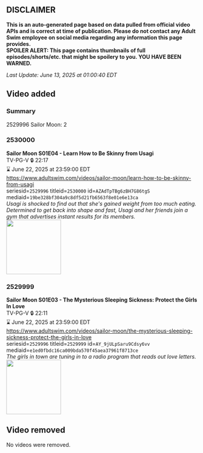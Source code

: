 ## DISCLAIMER
**This is an auto-generated page based on data pulled from official video APIs and is correct at time of publication. Please do not contact any Adult Swim employee on social media regarding any information this page provides.**  
**SPOILER ALERT: This page contains thumbnails of full episodes/shorts/etc. that might be spoilery to you. YOU HAVE BEEN WARNED.**  

_Last Update: June 13, 2025 at 01:00:40 EDT_
## Video added
### Summary
2529996 Sailor Moon: 2  
### 2530000
**Sailor Moon S01E04 - Learn How to Be Skinny from Usagi**  
TV-PG-V 🔒 22:17  
⌛ June 22, 2025 at 23:59:00 EDT  
https://www.adultswim.com/videos/sailor-moon/learn-how-to-be-skinny-from-usagi  
seriesid=`2529996` titleid=`2530000` id=`AZAdTpTBg6zBH7G86tgS` mediaid=`19be328bf304a9c8df5d21fb6563f8e01e6e13ca`  
_Usagi is shocked to find out that she's gained weight from too much eating. Determined to get back into shape and fast, Usagi and her friends join a gym that advertises instant results for its members._  
<a href="https://media.cdn.adultswim.com/uploads/20240617/thumbnails/2_24617746524-CopyofSailorMoon_Ep004_Thumbnail_1920x1080_Pillarbox.jpg"><img src="https://media.cdn.adultswim.com/uploads/20240617/thumbnails/2_24617746524-CopyofSailorMoon_Ep004_Thumbnail_1920x1080_Pillarbox.jpg" height="144px" /></a>
### 2529999
**Sailor Moon S01E03 - The Mysterious Sleeping Sickness: Protect the Girls In Love**  
TV-PG-V 🔒 22:11  
⌛ June 22, 2025 at 23:59:00 EDT  
https://www.adultswim.com/videos/sailor-moon/the-mysterious-sleeping-sickness-protect-the-girls-in-love  
seriesid=`2529996` titleid=`2529999` id=`AY_9jULpSaru9Cdsy6vv` mediaid=`e1ed0fbdc16ca009bda570f45aea37961f8713ce`  
_The girls in town are tuning in to a radio program that reads out love letters._  
<a href="https://media.cdn.adultswim.com/uploads/20240617/thumbnails/2_24617746348-CopyofSailorMoon_Ep003_Thumbnail_1920x1080_Pillarbox.jpg"><img src="https://media.cdn.adultswim.com/uploads/20240617/thumbnails/2_24617746348-CopyofSailorMoon_Ep003_Thumbnail_1920x1080_Pillarbox.jpg" height="144px" /></a>
## Video removed
No videos were removed.  
